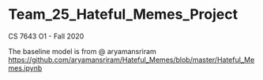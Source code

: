 # Team_25_Hateful_Memes_Project
 CS 7643 O1 - Fall 2020
 
 The baseline model is from @ aryamansriram https://github.com/aryamansriram/Hateful_Memes/blob/master/Hateful_Memes.ipynb

